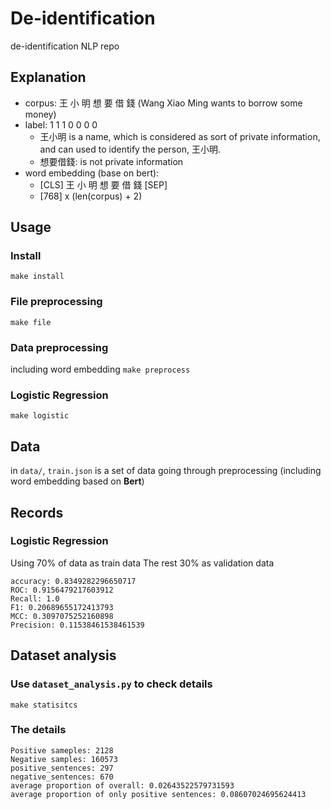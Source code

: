 # De-identification
de-identification NLP repo

## Explanation
* corpus: 王 小 明 想 要 借 錢
        (Wang Xiao Ming wants to borrow some money)
* label:  1  1  1 0  0  0  0
  * 王小明 is a name, which is considered as sort of private information, and can used to identify the person, 王小明.
  * 想要借錢: is not private information
* word embedding (base on bert):
  * [CLS] 王 小 明 想 要 借 錢 [SEP]
  * [768] x (len(corpus) + 2)
## Usage
### Install
`make install`
### File preprocessing
`make file`
### Data preprocessing
including word embedding
`make preprocess`
### Logistic Regression
`make logistic`

## Data
in `data/`, `train.json` is a set of data going through preprocessing (including word embedding based on **Bert**)


## Records
### Logistic Regression
Using 70% of data as train data
The rest 30% as validation data
```
accuracy: 0.8349282296650717
ROC: 0.9156479217603912
Recall: 1.0
F1: 0.20689655172413793
MCC: 0.3097075252160898
Precision: 0.11538461538461539
```

## Dataset analysis
### Use `dataset_analysis.py` to check details
`make statisitcs`
### The details
```
Positive sameples: 2128
Negative samples: 160573
positive_sentences: 297
negative_sentences: 670
average proportion of overall: 0.02643522579731593
average proportion of only positive sentences: 0.08607024695624413
```
